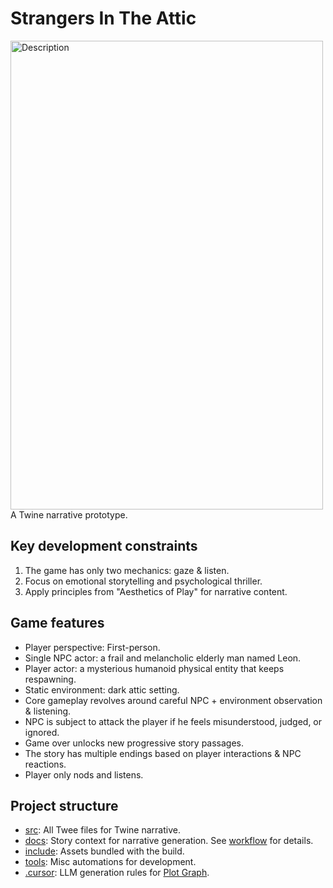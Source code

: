 # Strangers In The Attic
<img src="/include/images/title.png" alt="Description" width="500" height="750">
A Twine narrative prototype.

## Key development constraints
1. The game has only two mechanics: gaze & listen.
2. Focus on emotional storytelling and psychological thriller.
3. Apply principles from "Aesthetics of Play" for narrative content.

## Game features
- Player perspective: First-person.
- Single NPC actor: a frail and melancholic elderly man named Leon.
- Player actor: a mysterious humanoid physical entity that keeps respawning.
- Static environment: dark attic setting.
- Core gameplay revolves around careful NPC + environment observation & listening.
- NPC is subject to attack the player if he feels misunderstood, judged, or ignored.
- Game over unlocks new progressive story passages.
- The story has multiple endings based on player interactions & NPC reactions.
- Player only nods and listens.

## Project structure
- [src](/src/): All Twee files for Twine narrative.
- [docs](/docs/): Story context for narrative generation. See [workflow](/docs/Workflow.md) for details.
- [include](/include/): Assets bundled with the build.
- [tools](/tools/): Misc automations for development.
- [.cursor](/.cursor/): LLM generation rules for [Plot Graph](/docs/Plot-Graph.dsl).
